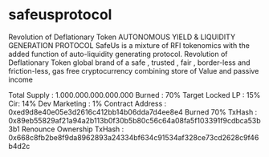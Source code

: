 # safeusprotocol
Revolution of Deflationary Token
AUTONOMOUS YIELD & LIQUIDITY GENERATION PROTOCOL
SafeUs is a mixture of RFI tokenomics with the added function of auto-liquidity generating protocol.
Revolution of Deflationary Token
global brand of a safe , trusted , fair , border-less and friction-less, gas free cryptocurrency combining store of Value and passive income

Total Supply : 1.000.000.000.000.000
Burned : 70%
Target Locked LP : 15%
Cir: 14%
Dev Marketing : 1%
Contract Address : 0xed9d8e40e05e3d2616c412bb14b06dda7d4ee8e4
Burned 70% TxHash : 0x89eb55829af21a94a2b113b0f30b5b80c56c64a08fa5f103391f9cdbca53b3b1
Renounce Ownership TxHash : 0x668c8fb2be8f9da8962893a24334bf634c91534af328ce73cd2628c9f46b4d2c

